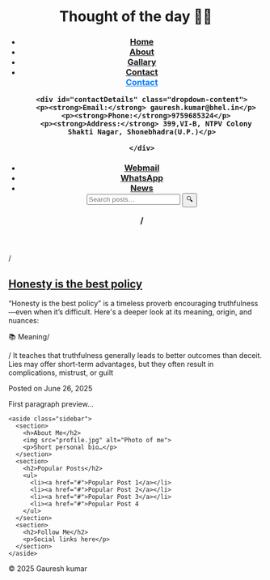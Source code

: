 <!-- <!DOCTYPE html><p>This line is inactive.</p> -->
<html lang="en">
<head>
  <meta charset="UTF-8">
  <meta name="viewport" content="width=device-width, initial-scale=1">
  <title>My Blog</title>
  <link rel="stylesheet" href="styles.css">
</head>
<body>
  <header>
    <h1>Thought of the day ✍🏻</h1>
    <nav role="navigation">
      <ul>
        <h3><li><a href="file:///C:/Users/Administrator/OneDrive/Desktop/blogging.html
">Home</a></li>
        <li><a href="#">About</a></li>
        <li><a href="#">Gallary</a></li>
        <li><a href="#"><!-- <title>/-->Contact</title>
  <style>
    .dropdown-container {
      position: relative;
      display: inline-block;
    }

    .dropdown-content {
      display: none;
      position: absolute;
      background-color: #fff;
      border: 2px solid #ccc;
      min-width: 200px;
      padding: 2px;
      box-shadow: 0px 4px 8px rgba(0,0,0,0.1);
      z-index: 10;
    }

    .dropdown-content p {
      margin: 5px 0;
    }

    #contactLink {
      cursor: pointer;
      color: #007BFF;
      text-decoration: underline;
    }
  </style>
</head>
<body>

  <!-- Your existing hyperlink wrapped in a dropdown container -->
  <div class="dropdown-container">
    <a href="#" id="contactLink">Contact</a>
    
    <div id="contactDetails" class="dropdown-content">
      <p><strong>Email:</strong> gauresh.kumar@bhel.in</p>
      <p><strong>Phone:</strong>9759685324</p>
      <p><strong>Address:</strong> 399,VI-B, NTPV Colony Shakti Nagar, Shonebhadra(U.P.)</p>

    </div>
  </div>

  <script>
    document.getElementById('contactLink').addEventListener('click', function(event) {
      event.preventDefault(); // prevent navigation
      const dropdown = document.getElementById('contactDetails');
      dropdown.style.display = dropdown.style.display === 'block' ? 'none' : 'block';
    });

    // Optional: close dropdown when clicking outside
    window.addEventListener('click', function(event) {
      const link = document.getElementById('contactLink');
      const dropdown = document.getElementById('contactDetails');
      if (!link.contains(event.target) && !dropdown.contains(event.target)) {
        dropdown.style.display = 'none';
      }
    });
  </script>

</body>
<!-- /</html>
</li>/ -->
<li><a href="https://webmail.bhel.in/" target="_blank">Webmail</a>
<li><a href="https://web.whatsapp.com/" target="_blank">WhatsApp</a>
<li><a href="https://www.youtube.com/watch?v=OObyECFMHG0&list=RDNSOObyECFMHG0&start_radio=1
" target="_blank">News</a>
      <!-- /</ul>
    </nav>/-->
    <form role="search">
      <input type="search" placeholder="Search posts…">
      <button type="submit">🔍</button>
    </form>
  /</header>/

  <main>
    <section class="posts">
      <article class="post">
        <h2><a href="#">Honesty is the best policy</a></h2>
        <p class="lede">“Honesty is the best policy” is a timeless proverb encouraging truthfulness—even when it’s difficult. Here's a deeper look at its meaning, origin, and nuances:</p>

📚 Meaning/</p>/</a>
It teaches that truthfulness generally leads to better outcomes than deceit. Lies may offer short-term advantages, but they often result in complications, mistrust, or guilt
</p>
        <p class="meta">Posted on June 26, 2025</p>
        <p>First paragraph preview…</p>
      </article>
      <!-- Repeat article blocks -->
    </section>

    <aside class="sidebar">
      <section>
        <h>About Me</h2>
        <img src="profile.jpg" alt="Photo of me">
        <p>Short personal bio…</p>
      </section>
      <section>
        <h2>Popular Posts</h2>
        <ul>
          <li><a href="#">Popular Post 1</a></li>
          <li><a href="#">Popular Post 2</a></li>
          <li><a href="#">Popular Post 3</a></li>
          <li><a href="#">Popular Post 4
        </ul>
      </section>
      <section>
        <h2>Follow Me</h2>
        <p>Social links here</p>
      </section>
    </aside>
  </main>

  <footer>
    <p>&copy; 2025 Gauresh kumar</p>

  </footer>
</body>
</html>

